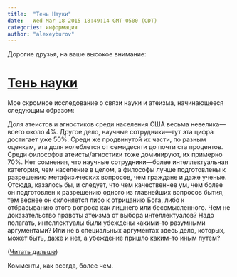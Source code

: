 ```yaml
---
title:  "Тень Науки"
date:   Wed Mar 18 2015 18:49:14 GMT-0500 (CDT)
categories: информация
author: "alexeyburov"
---
```


Дорогие друзья, на ваше высокое внимание:

<h1><a href="http://snob.ru/profile/27355/blog/89551" target="_blank">Тень науки</a></h1>

Мое скромное исследование о связи науки и атеизма, начинающееся следующим образом:

Доля атеистов и агностиков среди населения США весьма невелика—всего около 4%. Другое дело, научные сотрудники—тут эта цифра достигает уже 50%. Среди же продвинутой их части, по разным оценкам, эта доля колеблется от семидесяти до почти ста процентов. Среди философов атеисты/агностики тоже доминируют, их примерно 70%. Нет сомнения, что научные сотрудники—более интеллектуальная категория, чем население в целом, а философы лучше подготовлены к разрешению метафизических вопросов, чем граждане и даже ученые. Отсюда, казалось бы, и следует, что чем качественнее ум, чем более он подготовлен к разрешению одного из главнейших вопросов бытия, тем вернее он склоняется либо к отрицанию Бога, либо к отбрасыванию этого вопроса как лишнего или бессмысленного. Чем не доказательство правоты атеизма от выбора интеллектуалов? Надо полагать, интеллектуалы были убеждены какими-то разумными аргументами? Или не в специальных аргументах здесь дело, которых, может быть, даже и нет, а убеждение пришло каким-то иным путем?

(<a href="http://snob.ru/profile/27355/blog/89551" target="_blank">Читать дальше</a>)

Комменты, как всегда, более чем.